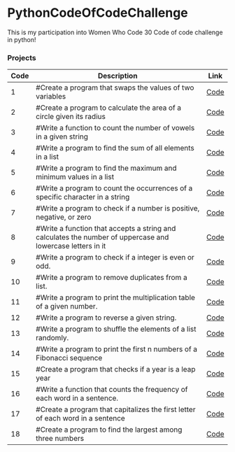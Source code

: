 # PythonCodeOfCodeChallenge

This is my participation into Women Who Code 30 Code of code challenge in python!

### Projects

| Code | Description                                                                                                | Link                                                                                                                 |
| ---- | ---------------------------------------------------------------------------------------------------------- | -------------------------------------------------------------------------------------------------------------------- |
| 1    | #Create a program that swaps the values of two variables                                                   | <a href="https://github.com/asmaaHamdym/PythonDaysOfCodeChallenge/blob/main/01-swap.py">Code</a>                     |
| 2    | #Create a program to calculate the area of a circle given its radius                                       | <a href="https://github.com/asmaaHamdym/PythonDaysOfCodeChallenge/blob/main/02-areaOfCircle.py">Code</a>             |
| 3    | #Write a function to count the number of vowels in a given string                                          | <a href="https://github.com/asmaaHamdym/PythonDaysOfCodeChallenge/blob/main/03-noOfVowels.py">Code<a>                |
| 4    | #Write a program to find the sum of all elements in a list                                                 | <a href="https://github.com/asmaaHamdym/PythonDaysOfCodeChallenge/blob/main/04-listSum.py">Code<a>                   |
| 5    | #Write a program to find the maximum and minimum values in a list                                          | <a href="https://github.com/asmaaHamdym/PythonDaysOfCodeChallenge/blob/main/05-maxAndMin.py">Code<a>                 |
| 6    | #Write a program to count the occurrences of a specific character in a string                              | <a href="https://github.com/asmaaHamdym/PythonDaysOfCodeChallenge/blob/main/06-countOccurrences.py">Code<a>          |
| 7    | #Write a program to check if a number is positive, negative, or zero                                       | <a href="https://github.com/asmaaHamdym/PythonDaysOfCodeChallenge/blob/main/07-positiveOrNegative.py">Code<a>        |
| 8    | #Write a function that accepts a string and calculates the number of uppercase and lowercase letters in it | <a href="https://github.com/asmaaHamdym/PythonDaysOfCodeChallenge/blob/main/08-noOfUppercaseLowercase.py">Code<a>    |
| 9    | #Write a program to check if a integer is even or odd.                                                     | <a href="https://github.com/asmaaHamdym/PythonDaysOfCodeChallenge/blob/main/09-oddOrEven.py">Code<a>                 |
| 10   | #Write a program to remove duplicates from a list.                                                         | <a href="https://github.com/asmaaHamdym/PythonDaysOfCodeChallenge/blob/main/10-removeDuplictes.py">Code<a>           |
| 11   | #Write a program to print the multiplication table of a given number.                                      | <a href="https://github.com/asmaaHamdym/PythonDaysOfCodeChallenge/blob/main/11-numberMultiplicationTable.py">Code<a> |
| 12   | #Write a program to reverse a given string.                                                                | <a href="https://github.com/asmaaHamdym/PythonDaysOfCodeChallenge/blob/main/12-reverseString.py">Code<a>             |
| 13   | #Write a program to shuffle the elements of a list randomly.                                               | <a href="https://github.com/asmaaHamdym/PythonDaysOfCodeChallenge/blob/main/13-shuffleList.py">Code<a>               |
| 14   | #Write a program to print the first n numbers of a Fibonacci sequence                                      | <a href="https://github.com/asmaaHamdym/PythonDaysOfCodeChallenge/blob/main/14-FibonacciSequence.py">Code<a>         |
| 15   | #Create a program that checks if a year is a leap year                                                     | <a href="https://github.com/asmaaHamdym/PythonDaysOfCodeChallenge/blob/main/15-leapYear.py">Code<a>                  |
| 16   | #Write a function that counts the frequency of each word in a sentence.                                    | <a href="https://github.com/asmaaHamdym/PythonDaysOfCodeChallenge/blob/main/16-wordFrequency.py">Code<a>             |
| 17   | #Create a program that capitalizes the first letter of each word in a sentence                             | <a href="https://github.com/asmaaHamdym/PythonDaysOfCodeChallenge/blob/main/17-titleCase.py">Code<a>                 |
| 18   | #Create a program to find the largest among three numbers                                                  | <a href="https://github.com/asmaaHamdym/PythonDaysOfCodeChallenge/blob/main/18-maxNumber.py">Code<a>                 |
